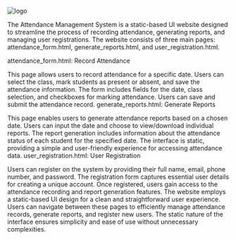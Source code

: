 ![logo](https://github.com/SudeshDR/Attendance-system-lightweight/assets/103194804/9df30918-a01d-4196-b575-f158f9c1152a)

The Attendance Management System is a static-based UI website designed to streamline the process of recording attendance, generating reports, and managing user registrations. The website consists of three main pages: attendance_form.html, generate_reports.html, and user_registration.html.

attendance_form.html: Record Attendance

This page allows users to record attendance for a specific date.
Users can select the class, mark students as present or absent, and save the attendance information.
The form includes fields for the date, class selection, and checkboxes for marking attendance.
Users can save and submit the attendance record.
generate_reports.html: Generate Reports

This page enables users to generate attendance reports based on a chosen date.
Users can input the date and choose to view/download individual reports.
The report generation includes information about the attendance status of each student for the specified date.
The interface is static, providing a simple and user-friendly experience for accessing attendance data.
user_registration.html: User Registration

Users can register on the system by providing their full name, email, phone number, and password.
The registration form captures essential user details for creating a unique account.
Once registered, users gain access to the attendance recording and report generation features.
The website employs a static-based UI design for a clean and straightforward user experience. Users can navigate between these pages to efficiently manage attendance records, generate reports, and register new users. The static nature of the interface ensures simplicity and ease of use without unnecessary complexities.
